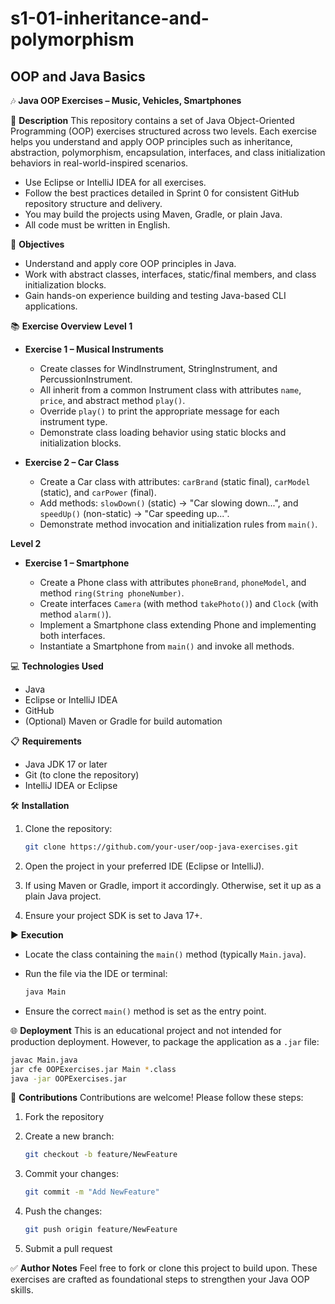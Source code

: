 # s1-01-inheritance-and-polymorphism
## OOP and Java Basics

🎶 **Java OOP Exercises – Music, Vehicles, Smartphones**

📝 **Description**
This repository contains a set of Java Object-Oriented Programming (OOP) exercises structured across two levels. Each exercise helps you understand and apply OOP principles such as inheritance, abstraction, polymorphism, encapsulation, interfaces, and class initialization behaviors in real-world-inspired scenarios.

* Use Eclipse or IntelliJ IDEA for all exercises.
* Follow the best practices detailed in Sprint 0 for consistent GitHub repository structure and delivery.
* You may build the projects using Maven, Gradle, or plain Java.
* All code must be written in English.

🎯 **Objectives**

* Understand and apply core OOP principles in Java.
* Work with abstract classes, interfaces, static/final members, and class initialization blocks.
* Gain hands-on experience building and testing Java-based CLI applications.

📚 **Exercise Overview**
**Level 1**

* **Exercise 1 – Musical Instruments**

    * Create classes for WindInstrument, StringInstrument, and PercussionInstrument.
    * All inherit from a common Instrument class with attributes `name`, `price`, and abstract method `play()`.
    * Override `play()` to print the appropriate message for each instrument type.
    * Demonstrate class loading behavior using static blocks and initialization blocks.

* **Exercise 2 – Car Class**

    * Create a Car class with attributes: `carBrand` (static final), `carModel` (static), and `carPower` (final).
    * Add methods: `slowDown()` (static) → "Car slowing down...", and `speedUp()` (non-static) → "Car speeding up...".
    * Demonstrate method invocation and initialization rules from `main()`.

**Level 2**

* **Exercise 1 – Smartphone**

    * Create a Phone class with attributes `phoneBrand`, `phoneModel`, and method `ring(String phoneNumber)`.
    * Create interfaces `Camera` (with method `takePhoto()`) and `Clock` (with method `alarm()`).
    * Implement a Smartphone class extending Phone and implementing both interfaces.
    * Instantiate a Smartphone from `main()` and invoke all methods.

💻 **Technologies Used**

* Java
* Eclipse or IntelliJ IDEA
* GitHub
* (Optional) Maven or Gradle for build automation

📋 **Requirements**

* Java JDK 17 or later
* Git (to clone the repository)
* IntelliJ IDEA or Eclipse

🛠️ **Installation**

1. Clone the repository:

   ```bash
   git clone https://github.com/your-user/oop-java-exercises.git  
   ```
2. Open the project in your preferred IDE (Eclipse or IntelliJ).
3. If using Maven or Gradle, import it accordingly. Otherwise, set it up as a plain Java project.
4. Ensure your project SDK is set to Java 17+.

▶️ **Execution**

* Locate the class containing the `main()` method (typically `Main.java`).
* Run the file via the IDE or terminal:

  ```bash
  java Main
  ```
* Ensure the correct `main()` method is set as the entry point.

🌐 **Deployment**
This is an educational project and not intended for production deployment.
However, to package the application as a `.jar` file:

```bash
javac Main.java
jar cfe OOPExercises.jar Main *.class
java -jar OOPExercises.jar
```

🤝 **Contributions**
Contributions are welcome! Please follow these steps:

1. Fork the repository
2. Create a new branch:

   ```bash
   git checkout -b feature/NewFeature  
   ```
3. Commit your changes:

   ```bash
   git commit -m "Add NewFeature"  
   ```
4. Push the changes:

   ```bash
   git push origin feature/NewFeature  
   ```
5. Submit a pull request

✅ **Author Notes**
Feel free to fork or clone this project to build upon. These exercises are crafted as foundational steps to strengthen your Java OOP skills.
